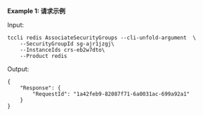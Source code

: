 **Example 1: 请求示例**



Input: 

```
tccli redis AssociateSecurityGroups --cli-unfold-argument  \
    --SecurityGroupId sg-ajr1jzgj\
    --InstanceIds crs-eb2w7dto\
    --Product redis
```

Output: 
```
{
    "Response": {
        "RequestId": "1a42feb9-82087f71-6a0031ac-699a92a1"
    }
}
```

